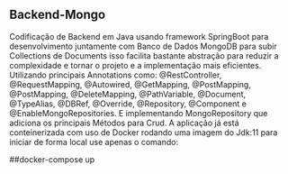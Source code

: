 ## Backend-Mongo

Codificação de Backend em Java usando framework SpringBoot para desenvolvimento juntamente com Banco de Dados MongoDB para subir Collections de Documents isso facilita
bastante abstração para reduzir a complexidade e tornar o projeto e a implementação mais eficientes.
Utilizando principais Annotations como: @RestController, @RequestMapping, @Autowired, @GetMapping, @PostMapping, @PostMapping, @DeleteMapping, @PathVariable, @Document,
@TypeAlias, @DBRef,  @Override, @Repository, @Component e @EnableMongoRepositories. E implementando MongoRepository que adiciona os principais Métodos para Crud.
A aplicação já está conteinerizada com uso de Docker rodando uma imagem do Jdk:11 para iniciar de forma local use apenas o comando:

##docker-compose up
